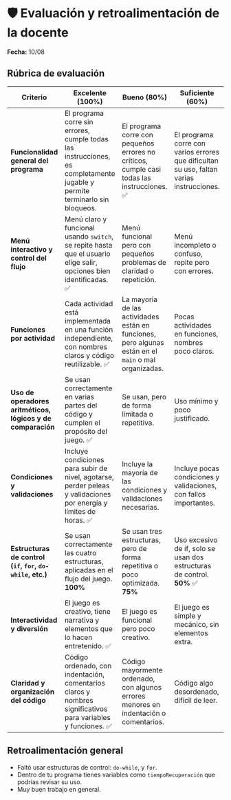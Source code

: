 # 🛡️ Evaluación y retroalimentación de la docente

**Fecha:** 10/08

## Rúbrica de evaluación

| **Criterio**| **Excelente (100%)**| **Bueno (80%)**| **Suficiente (60%)**| **Insuficiente (0-40%)**| **Peso** |
| -- | -- | -- | -- | -- | -- |
| **Funcionalidad general del programa**                      | El programa corre sin errores, cumple todas las instrucciones, es completamente jugable y permite terminarlo sin bloqueos. | El programa corre con pequeños errores no críticos, cumple casi todas las instrucciones.   ✅          | El programa corre con varios errores que dificultan su uso, faltan varias instrucciones. | El programa no corre o está incompleto, incumple la mayoría de las instrucciones. | **20%**  |
| **Menú interactivo y control del flujo**                    | Menú claro y funcional usando `switch`, se repite hasta que el usuario elige salir, opciones bien identificadas.    ✅       | Menú funcional pero con pequeños problemas de claridad o repetición.                                 | Menú incompleto o confuso, repite pero con errores.                                      | Menú inexistente o no funcional.                                                  | **10%**  |
| **Funciones por actividad**                                 | Cada actividad está implementada en una función independiente, con nombres claros y código reutilizable.     ✅              | La mayoría de las actividades están en funciones, pero algunas están en el `main` o mal organizadas. | Pocas actividades en funciones, nombres poco claros.                                     | No hay uso de funciones.                                                          | **15%**  |
| **Uso de operadores aritméticos, lógicos y de comparación** | Se usan correctamente en varias partes del código y cumplen el propósito del juego.        ✅                                | Se usan, pero de forma limitada o repetitiva.                                                        | Uso mínimo y poco justificado.                                                           | No se usan o están mal aplicados.                                                 | **10%**  |
| **Condiciones y validaciones**                              | Incluye condiciones para subir de nivel, agotarse, perder peleas y validaciones por energía y límites de horas.      ✅      | Incluye la mayoría de las condiciones y validaciones necesarias.                                     | Incluye pocas condiciones y validaciones, con fallos importantes.                        | No hay condiciones ni validaciones funcionales.                                   | **15%**  |
| **Estructuras de control (`if`, `for`, `do-while`, etc.)**  | Se usan correctamente las cuatro estructuras, aplicadas en el flujo del juego.  **100%**                                   | Se usan tres estructuras, pero de forma repetitiva o poco optimizada.  **75%**                       | Uso excesivo de if, solo se usan dos estructuras de control.  **50%**     ✅               | Están mal aplicadas.   **25%**                                                    | **10%**  |
| **Interactividad y diversión**                              | El juego es creativo, tiene narrativa y elementos que lo hacen entretenido.     ✅                                           | El juego es funcional pero poco creativo.                                                            | El juego es simple y mecánico, sin elementos extra.                                      | El juego es aburrido o incomprensible.                                            | **10%**  |
| **Claridad y organización del código**                      | Código ordenado, con indentación, comentarios claros y nombres significativos para variables y funciones.      ✅            | Código mayormente ordenado, con algunos errores menores en indentación o comentarios.                | Código algo desordenado, difícil de leer.                                                | Código caótico y sin comentarios.                                                 | **10%**  |

## Retroalimentación general
 
- Faltó usar estructuras de control: `do-while`, y `for`.  
- Dentro de tu programa tienes variables como `tiempoRecuperación` que podrías revisar su uso.
- Muy buen trabajo en general.
